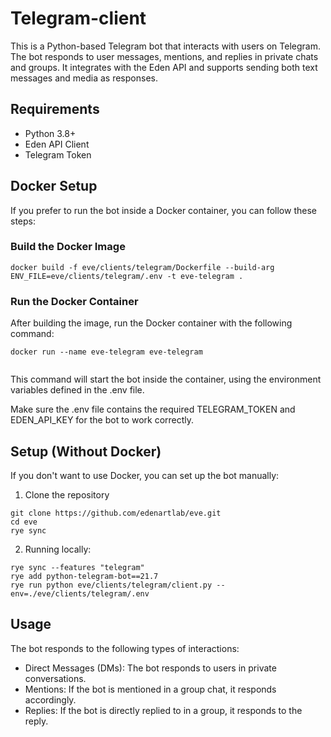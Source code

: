 # Telegram-client

This is a Python-based Telegram bot that interacts with users on Telegram. The bot responds to user messages, mentions, and replies in private chats and groups. It integrates with the Eden API and supports sending both text messages and media as responses.

## Requirements
 - Python 3.8+
 - Eden API Client
 - Telegram Token

## Docker Setup
If you prefer to run the bot inside a Docker container, you can follow these steps:

 ### Build the Docker Image
 ```
docker build -f eve/clients/telegram/Dockerfile --build-arg ENV_FILE=eve/clients/telegram/.env -t eve-telegram .

 ```

### Run the Docker Container

After building the image, run the Docker container with the following command:

```
docker run --name eve-telegram eve-telegram


```

This command will start the bot inside the container, using the environment variables defined in the .env file.

Make sure the .env file contains the required TELEGRAM_TOKEN and EDEN_API_KEY for the bot to work correctly.

## Setup (Without Docker)

 If you don't want to use Docker, you can set up the bot  manually:

 1. Clone the repository
  ```
  git clone https://github.com/edenartlab/eve.git
  cd eve
  rye sync
  ```

 2. Running locally:

  ```
 rye sync --features "telegram"
 rye add python-telegram-bot==21.7
 rye run python eve/clients/telegram/client.py --env=./eve/clients/telegram/.env
 ```

## Usage
The bot responds to the following types of interactions:
 - Direct Messages (DMs): The bot responds to users in private conversations.
 - Mentions: If the bot is mentioned in a group chat, it responds accordingly.
 - Replies: If the bot is directly replied to in a group, it responds to the reply.



